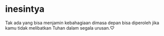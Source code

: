 inesintya
=========

Tak ada yang bisa menjamin kebahagiaan dimasa depan bisa diperoleh jika kamu tidak melibatkan Tuhan dalam segala urusan.♡
